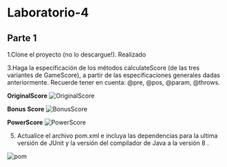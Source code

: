 # Laboratorio-4

## Parte 1

1.Clone el proyecto (no lo descargue!).
Realizado

3.Haga la especificación de los métodos calculateScore (de las tres variantes de GameScore), a partir de las especificaciones generales dadas anteriormente. Recuerde tener en cuenta: @pre, @pos, @param, @throws.

**OriginalScore**
![OriginalScore](https://github.com/DavidPZ666/Laboratorio-4/blob/main/img/OriginalScore.PNG)

**Bonus Score**
![BonusScore](https://github.com/DavidPZ666/Laboratorio-4/blob/main/img/BonusScore.PNG)

**PowerScore**
![PowerScore](https://github.com/DavidPZ666/Laboratorio-4/blob/main/img/PowerScore.PNG)


5. Actualice el archivo pom.xml e incluya las dependencias para la ultima versión de JUnit y la versión del compilador de Java a la versión 8 .

![pom](https://github.com/DavidPZ666/Laboratorio-4/blob/main/img/Pom.PNG)
